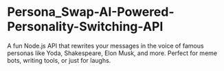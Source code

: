 # Persona_Swap-AI-Powered-Personality-Switching-API
A fun Node.js API that rewrites your messages in the voice of famous personas like Yoda, Shakespeare, Elon Musk, and more. Perfect for meme bots, writing tools, or just for laughs.
